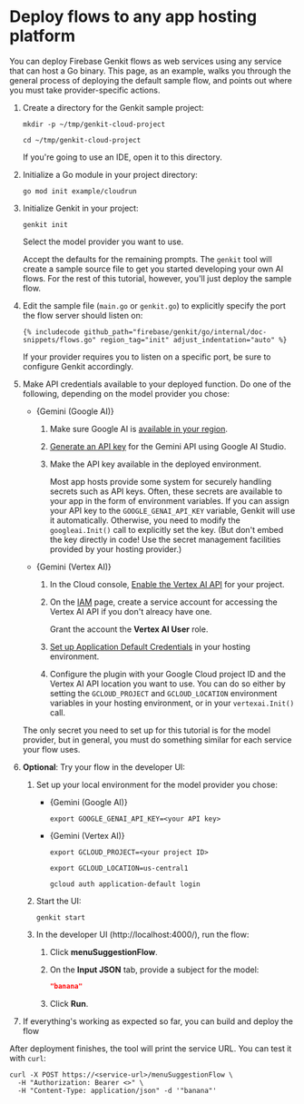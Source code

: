 # Deploy flows to any app hosting platform

You can deploy Firebase Genkit flows as web services using any service that can
host a Go binary.
This page, as an example, walks you through the general process of deploying the
default sample flow, and points out where you must take provider-specific
actions.

1.  Create a directory for the Genkit sample project:

    ```posix-terminal
    mkdir -p ~/tmp/genkit-cloud-project

    cd ~/tmp/genkit-cloud-project
    ```

    If you're going to use an IDE, open it to this directory.

1.  Initialize a Go module in your project directory:

    ```posix-terminal
    go mod init example/cloudrun
    ```

1.  Initialize Genkit in your project:

    ```posix-terminal
    genkit init
    ```

    Select the model provider you want to use.

    Accept the defaults for the remaining prompts. The `genkit` tool will create
    a sample source file to get you started developing your own AI flows.
    For the rest of this tutorial, however, you'll just deploy the sample flow.

1.  Edit the sample file (`main.go` or `genkit.go`) to explicitly specify the
    port the flow server should listen on:

    ```golang
    {% includecode github_path="firebase/genkit/go/internal/doc-snippets/flows.go" region_tag="init" adjust_indentation="auto" %}
    ```

    If your provider requires you to listen on a specific port, be sure to
    configure Genkit accordingly.

1.  Make API credentials available to your deployed function. Do one of the
    following, depending on the model provider you chose:

    - {Gemini (Google AI)}

      1.  Make sure Google AI is
          [available in your region](https://ai.google.dev/available_regions).

      1.  [Generate an API key](https://aistudio.google.com/app/apikey) for the
          Gemini API using Google AI Studio.

      1.  Make the API key available in the deployed environment.

          Most app hosts provide some system for securely handling secrets such
          as API keys. Often, these secrets are available to your app in the
          form of environment variables. If you can assign your API key to the
          `GOOGLE_GENAI_API_KEY` variable, Genkit will use it automatically.
          Otherwise, you need to modify the `googleai.Init()` call to explicitly
          set the key. (But don't embed the key directly in code! Use the secret
          management facilities provided by your hosting provider.)

    - {Gemini (Vertex AI)}

      1.  In the Cloud console,
          [Enable the Vertex AI API](https://console.cloud.google.com/apis/library/aiplatform.googleapis.com?project=_)
          for your project.

      1.  On the [IAM](https://console.cloud.google.com/iam-admin/iam?project=_)
          page, create a service account for accessing the Vertex AI API if you
          don't alreacy have one.

          Grant the account the **Vertex AI User** role.

      1.  [Set up Application Default Credentials](https://cloud.google.com/docs/authentication/provide-credentials-adc#on-prem)
          in your hosting environment.

      1.  Configure the plugin with your Google Cloud project ID and the Vertex
          AI API location you want to use. You can do so either by setting the
          `GCLOUD_PROJECT` and `GCLOUD_LOCATION` environment variables in your
          hosting environment, or in your `vertexai.Init()` call.

    The only secret you need to set up for this tutorial is for the model
    provider, but in general, you must do something similar for each service
    your flow uses.

1.  **Optional**: Try your flow in the developer UI:

    1.  Set up your local environment for the model provider you chose:

        - {Gemini (Google AI)}

          ```posix-terminal
          export GOOGLE_GENAI_API_KEY=<your API key>
          ```

        - {Gemini (Vertex AI)}

          ```posix-terminal
          export GCLOUD_PROJECT=<your project ID>

          export GCLOUD_LOCATION=us-central1

          gcloud auth application-default login
          ```

    1.  Start the UI:

        ```posix-terminal
        genkit start
        ```

    1.  In the developer UI (http://localhost:4000/), run the flow:

        1.  Click **menuSuggestionFlow**.

        1.  On the **Input JSON** tab, provide a subject for the model:

            ```json
            "banana"
            ```

        1.  Click **Run**.

1.  If everything's working as expected so far, you can build and deploy the
    flow

After deployment finishes, the tool will print the service URL. You can test
it with `curl`:

```posix-terminal
curl -X POST https://<service-url>/menuSuggestionFlow \
  -H "Authorization: Bearer <>" \
  -H "Content-Type: application/json" -d '"banana"'
```

